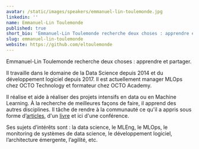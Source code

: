 ```yaml
---
avatar: /static/images/speakers/emmanuel-lin-toulemonde.jpg
linkedin: ''
name: Emmanuel-Lin Toulemonde
published: true
short_bio: 'Emmanuel-Lin Toulemonde recherche deux choses : apprendre et partager.'
slug: emmanuel-lin-toulemonde
website: https://github.com/eltoulemonde
---
```


Emmanuel-Lin Toulemonde recherche deux choses : apprendre et partager.

Il travaille dans le domaine de la Data Science depuis 2014 et du développement logiciel depuis 2017. Il est actuellement manager MLOps chez OCTO Technology et formateur chez OCTO Academy.

Il réalise et aide à réaliser des projets intensifs en data ou en Machine Learning. À la recherche de meilleures façons de faire, il apprend des autres disciplines. Il tâche de rendre à la communauté ce qu'il a appris sous forme d’[articles](https://eltoulemonde.fr/articles.html), d'un [livre](https://publication.octo.com/culture-mlops) et ici d'une conférence.

Ses sujets d’intérêts sont : la data science, le MLEng, le MLOps, le monitoring de systèmes de data science, le développement logiciel, l’architecture émergente, l’agilité, etc.